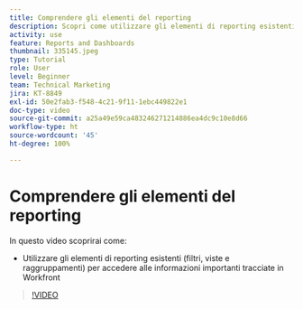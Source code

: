 ```yaml
---
title: Comprendere gli elementi del reporting
description: Scopri come utilizzare gli elementi di reporting esistenti (filtri, viste e raggruppamenti) per accedere alle informazioni tracciate in Workfront.
activity: use
feature: Reports and Dashboards
thumbnail: 335145.jpeg
type: Tutorial
role: User
level: Beginner
team: Technical Marketing
jira: KT-8849
exl-id: 50e2fab3-f548-4c21-9f11-1ebc449822e1
doc-type: video
source-git-commit: a25a49e59ca483246271214886ea4dc9c10e8d66
workflow-type: ht
source-wordcount: '45'
ht-degree: 100%

---
```


# Comprendere gli elementi del reporting

In questo video scoprirai come:

* Utilizzare gli elementi di reporting esistenti (filtri, viste e raggruppamenti) per accedere alle informazioni importanti tracciate in Workfront

>[!VIDEO](https://video.tv.adobe.com/v/335145/?quality=12&learn=on)
